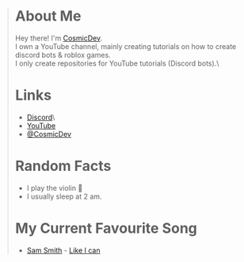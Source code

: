 > # __**About Me**__
>
> Hey there! I'm [CosmicDev](https://youtube.com/c/CosmicDev).\
> I own a YouTube channel, mainly creating tutorials on how to create discord bots & roblox games.\
> I only create repositories for YouTube tutorials (Discord bots).\
>
> # __**Links**__
> * [Discord](https://discord.com/invite/EAUSe2UDxj)\
> * [YouTube](https://youtube.com/c/CosmicDev)
> * [@CosmicDev](https://twitter.com/CosmicDev360)
> 
> # __**Random Facts**__
> * I play the violin  🎻
> * I usually sleep at 2 am.
> 
> # __**My Current Favourite Song**__
> * [Sam Smith](https://open.spotify.com/artist/2wY79sveU1sp5g7SokKOiI?si=SVfi46TRRs-JvXgvXcqO6A) - [Like I can](https://open.spotify.com/track/2TeLIzFBe3hxkPR5FIQZut?si=4cc2ea886a894785)
